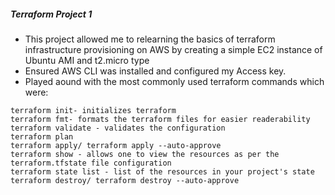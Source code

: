##### Terraform Project 1

- This project allowed me to  relearning the basics of terraform infrastructure provisioning on AWS by creating a simple EC2 instance of Ubuntu AMI and t2.micro type
- Ensured AWS CLI was installed and configured my Access key.
- Played aound with the most commonly used terraform commands which were:
```
terraform init- initializes terraform
terraform fmt- formats the terraform files for easier readerability
terraform validate - validates the configuration
terraform plan
terraform apply/ terraform apply --auto-approve
terraform show - allows one to view the resources as per the terraform.tfstate file configuration
terraform state list - list of the resources in your project's state
terraform destroy/ terraform destroy --auto-approve

```


